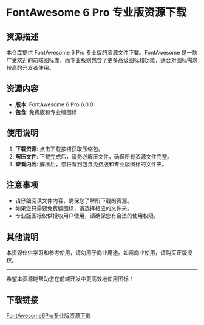 # FontAwesome 6 Pro 专业版资源下载

## 资源描述

本仓库提供 FontAwesome 6 Pro 专业版的资源文件下载。FontAwesome 是一款广受欢迎的前端图标库，而专业版则包含了更多高级图标和功能，适合对图标需求较高的开发者使用。

## 资源内容

- **版本**: FontAwesome 6 Pro 6.0.0
- **包含**: 免费版和专业版图标

## 使用说明

1. **下载资源**: 点击下载按钮获取压缩包。
2. **解压文件**: 下载完成后，请务必解压文件，确保所有资源文件完整。
3. **查看内容**: 解压后，您将看到包含免费版和专业版图标的文件夹。

## 注意事项

- 请仔细阅读文件内容，确保您了解所下载的资源。
- 如果您只需要免费版图标，请选择相应的文件夹。
- 专业版图标仅供授权用户使用，请确保您有合法的使用权限。

## 其他说明

本资源仅供学习和参考使用，请勿用于商业用途。如需商业使用，请购买正版授权。

---

希望本资源能帮助您在前端开发中更高效地使用图标！

## 下载链接

[FontAwesome6Pro专业版资源下载](https://pan.quark.cn/s/7fb35e2cf9ba)